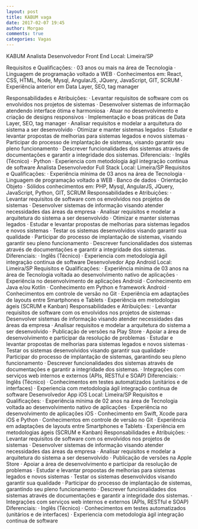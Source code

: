 ```yaml
---
layout: post
title: KABUM vaga
date: 2017-02-07 19:45
author: Morgao
comments: true
categories: Vagas
---
```


KABUM
Analista Desenvolvedor Front End
Local: Limeira/SP
 
Requisitos e Qualificações:
·         03 anos ou mais na área de Tecnologia
·         Linguagem de programação voltado a WEB
·         Conhecimentos em:  React, CSS, HTML, Node, Mysql, AngularJS, JQuery, JavaScript, GIT, SCRUM
·         Experiência anterior em Data Layer, SEO, tag manager

Responsabilidades e Atribuições:
·         Levantar requisitos de software com os envolvidos nos projetos de sistemas
·         Desenvolver sistemas de informação atendendo interface ótima e harmoniosa
·         Atuar no desenvolvimento e criação de designs responsivos
·         Implementação e boas práticas de Data Layer, SEO, tag manager
·         Analisar requisitos e modelar a arquitetura do sistema a ser desenvolvido
·         Otimizar e manter sistemas legados
·         Estudar e levantar propostas de melhorias para sistemas legados e novos sistemas
·         Participar do processo de implantação de sistemas, visando garantir seu pleno funcionamento
·         Descrever funcionalidades dos sistemas através de documentações e garantir a integridade dos sistemas. 
Diferenciais:
·         Inglês (Técnico)
·         Python
·         Experiencia com metodologia ágil integração continua de software
Analista Desenvolvedor Full Stack
Local: Limeira/SP
Requisitos e Qualificações:
·         Experiência mínima de 03 anos na área de Tecnologia
·         Linguagem de programação voltado a WEB
·         Banco de dados
·         Orientação Objeto
·         Sólidos conhecimentos em:  PHP, Mysql, AngularJS, JQuery, JavaScript, Python, GIT, SCRUM
Responsabilidades e Atribuições:
·         Levantar requisitos de software com os envolvidos nos projetos de sistemas
·         Desenvolver sistemas de informação visando atender necessidades das áreas da empresa
·         Analisar requisitos e modelar a arquitetura do sistema a ser desenvolvido
·         Otimizar e manter sistemas legados
·         Estudar e levantar propostas de melhorias para sistemas legados e novos sistemas
·         Testar os sistemas desenvolvidos visando garantir sua qualidade
·         Participar do processo de implantação de sistemas, visando garantir seu pleno funcionamento
·         Descrever funcionalidades dos sistemas através de documentações e garantir a integridade dos sistemas. 
Diferenciais:
·         Inglês (Técnico)
·         Experiencia com metodologia ágil integração continua de software
Desenvolvedor App Android
Local: Limeira/SP
Requisitos e Qualificações:
·         Experiência mínima de 03 anos na área de Tecnologia voltada ao desenvolvimento nativo de aplicações
·         Experiência no desenvolvimento de aplicações Android
·         Conhecimento em Java e/ou Kotlin
·         Conhecimento em Python e framework Android
·         Conhecimentos em controle de versão no Git
·         Experiência em adaptações de layouts entre Smartphones e Tablets
·         Experiência em metodologias ágeis (SCRUM e Kanban)
Responsabilidades e Atribuições:
·         Levantar requisitos de software com os envolvidos nos projetos de sistemas
·         Desenvolver sistemas de informação visando atender necessidades das áreas da empresa
·         Analisar requisitos e modelar a arquitetura do sistema a ser desenvolvido
·         Publicação de versões na Play Store
·         Apoiar a área de desenvolvimento e participar da resolução de problemas
·         Estudar e levantar propostas de melhorias para sistemas legados e novos sistemas
·         Testar os sistemas desenvolvidos visando garantir sua qualidade
·         Participar do processo de implantação de sistemas, garantindo seu pleno funcionamento
·         Descrever funcionalidades dos sistemas através de documentações e garantir a integridade dos sistemas. 
·         Integrações com serviços web internos e externos (APIs, RESTful e SOAP)
Diferenciais:
·         Inglês (Técnico)
·         Conhecimentos em testes automatizados (unitários e de interfaces)
·         Experiencia com metodologia ágil integração continua de software
Desenvolvedor App iOS
Local: Limeira/SP
Requisitos e Qualificações:
·         Experiência mínima de 02 anos na área de Tecnologia voltada ao desenvolvimento nativo de aplicações
·         Experiência no desenvolvimento de aplicações iOS
·         Conhecimento em Swift, Xcode para iOS e Python
·         Conhecimentos em controle de versão no Git
·         Experiência em adaptações de layouts entre Smartphones e Tablets
·         Experiência em metodologias ágeis (SCRUM e Kanban)
Responsabilidades e Atribuições:
·         Levantar requisitos de software com os envolvidos nos projetos de sistemas
·         Desenvolver sistemas de informação visando atender necessidades das áreas da empresa
·         Analisar requisitos e modelar a arquitetura do sistema a ser desenvolvido
·         Publicação de versões na Apple Store
·         Apoiar a área de desenvolvimento e participar da resolução de problemas
·         Estudar e levantar propostas de melhorias para sistemas legados e novos sistemas
·         Testar os sistemas desenvolvidos visando garantir sua qualidade
·         Participar do processo de implantação de sistemas, garantindo seu pleno funcionamento
·         Descrever funcionalidades dos sistemas através de documentações e garantir a integridade dos sistemas. 
·         Integrações com serviços web internos e externos (APIs, RESTful e SOAP)
Diferenciais:
·         Inglês (Técnico)
·         Conhecimentos em testes automatizados (unitários e de interfaces)
·         Experiencia com metodologia ágil integração continua de software

